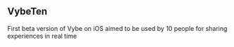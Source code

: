 VybeTen
-------

First beta version of Vybe on iOS aimed to be used by 10 people for sharing experiences in real time 
